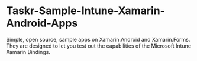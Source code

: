 # Taskr-Sample-Intune-Xamarin-Android-Apps
Simple, open source, sample apps on Xamarin.Android and Xamarin.Forms. They are designed to let you test out the capabilities of the Microsoft Intune Xamarin Bindings. 
